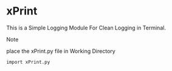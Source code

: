 # xPrint

This is a Simple Logging Module For Clean Logging in Terminal.

>[!note]
>place the xPrint.py file in Working Directory

`import xPrint.py`
